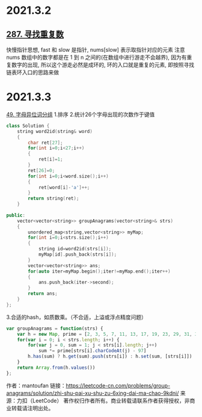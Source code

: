 2021.3.2
===========================
[287. 寻找重复数](https://leetcode-cn.com/problems/find-the-duplicate-number/)
------------------------------------
快慢指针思想, fast 和 slow 是指针, nums[slow] 表示取指针对应的元素
注意 nums 数组中的数字都是在 1 到 n 之间的(在数组中进行游走不会越界),
因为有重复数字的出现, 所以这个游走必然是成环的, 环的入口就是重复的元素, 
即按照寻找链表环入口的思路来做

2021.3.3
===========================
[49. 字母异位词分组](https://leetcode-cn.com/problems/group-anagrams/)
1.排序
2.统计26个字母出现的次数作于键值
```c++
class Solution {
    string word2id(string& word)
    {
        char ret[27];
        for(int i=0;i<27;i++)
        {
            ret[i]=1;
        }
        ret[26]=0;
        for(int i=0;i<word.size();i++)
        {
            ret[word[i]-'a']++;
        }
        return string(ret);
    }
    
public:
    vector<vector<string>> groupAnagrams(vector<string>& strs) 
    {
        unordered_map<string,vector<string>> myMap;
        for(int i=0;i<strs.size();i++)
        {
            string id=word2id(strs[i]);
            myMap[id].push_back(strs[i]);
        }
        vector<vector<string>> ans;
        for(auto iter=myMap.begin();iter!=myMap.end();iter++)
        {
            ans.push_back(iter->second);
        }
        return ans;
    }
};
```
3.合适的hash，如质数乘。（不合适，上溢或浮点精度问题）
```js
var groupAnagrams = function(strs) {
    var h = new Map, prime = [2, 3, 5, 7, 11, 13, 17, 19, 23, 29, 31, 37, 41, 43, 47, 53, 59, 61, 67, 71, 73, 79, 83, 89, 97, 101]
    for(var i = 0; i < strs.length; i++) {
        for(var j = 0, sum = 1; j < strs[i].length; j++)
            sum *= prime[strs[i].charCodeAt(j) - 97]
        h.has(sum) ? h.get(sum).push(strs[i]) : h.set(sum, [strs[i]])
    }
    return Array.from(h.values())
};
```
作者：mantoufan
链接：https://leetcode-cn.com/problems/group-anagrams/solution/zhi-shu-pai-xu-shu-zu-6xing-dai-ma-chao-9kdni/
来源：力扣（LeetCode）
著作权归作者所有。商业转载请联系作者获得授权，非商业转载请注明出处。
